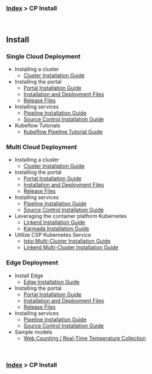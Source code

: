 ### [Index](https://github.com/K-PaaS/cp-guide-eng/blob/master/README.md) > CP Install

<br>

## Install

### Single Cloud Deployment
- Installing a cluster
  + [Cluster Installation Guide](standalone/cp-cluster-install-single.md)
- Installing the portal
  + [Portal Installation Guide](portal/cp-portal-standalone-guide.md)
  + [Installation and Deployment Files](https://github.com/K-PaaS/cp-helm-chart)
  + [Release Files](https://github.com/K-PaaS/cp-portal-release)
- Installing services
  + [Pipeline Installation Guide](pipeline/cp-pipeline-standalone-guide.md)
  + [Source Control Installation Guide](source-control/cp-source-control-standalone-guide.md)
- Kubeflow Tutorials
  + [Kubeflow Pipeline Tutorial Guide](standalone/cp-kubeflow-sample-guide.md)

### Multi Cloud Deployment
- Installing a cluster
  + [Cluster Installation Guide](standalone/cp-cluster-install-multi.md)
- Installing the portal
  + [Portal Installation Guide](portal/cp-portal-standalone-guide-mc.md)
  + [Installation and Deployment Files](https://github.com/K-PaaS/cp-helm-chart)
  + [Release Files](https://github.com/K-PaaS/cp-portal-release)
- Installing services
  + [Pipeline Installation Guide](pipeline/cp-pipeline-standalone-guide.md)
  + [Source Control Installation Guide](source-control/cp-source-control-standalone-guide.md)
- Leveraging the container platform Kubernetes
  + [Linkerd Installation Guide](multicluster/cp-linkerd-install.md)
  + [Karmada Installation Guide](multicluster/cp-karmada-install.md)
- Utilize CSP Kubernetes Service
  + [Istio Multi-Cluster Installation Guide](csp/cp-csp-istio-guide.md)
  + [Linkerd Multi-Cluster Installation Guide](csp/cp-csp-linkerd-guide.md)

### Edge Deployment
- Install Edge
  + [Edge Installation Guide](edge/cp-edge-install.md)
- Installing the portal
  + [Portal Installation Guide](portal/cp-portal-standalone-guide.md)
  + [Installation and Deployment Files](https://github.com/K-PaaS/cp-helm-chart/tree/master)
  + [Release Files](https://github.com/K-PaaS/cp-portal-release/tree/master)
- Installing services
  + [Pipeline Installation Guide](pipeline/cp-pipeline-standalone-guide.md)
  + [Source Control Installation Guide](source-control/cp-source-control-standalone-guide.md)
- Sample models
  + [Web Counting / Real-Time Temperature Collection](edge/cp-edge-sample-guide.md)


<br>

### [Index](https://github.com/K-PaaS/cp-guide-eng/blob/master/README.md) > CP Install
